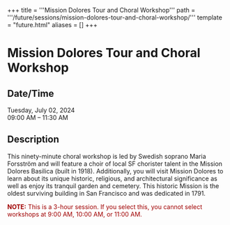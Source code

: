 +++
title = '''Mission Dolores Tour and Choral Workshop'''
path = '''/future/sessions/mission-dolores-tour-and-choral-workshop/'''
template = "future.html"
aliases = []
+++

<h1>Mission Dolores Tour and Choral Workshop</h1>

<h2>Date/Time</h2>
<p>Tuesday, July 02, 2024<br>
09:00 AM – 11:30 AM</p>
<h2>Description</h2>

<div class="ag87-crtemvc-hsbk"><div class="css-vsf5of"><p class="carina-rte-public-DraftStyleDefault-block">This ninety-minute choral workshop is led by Swedish soprano Maria Forsström and will feature a choir of local SF chorister talent in the Mission Dolores Basilica (built in 1918). Additionally, you will visit Mission Dolores to learn about its unique historic, religious, and architectural significance as well as enjoy its tranquil garden and cemetery. This historic Mission is the oldest surviving building in San Francisco and was dedicated in 1791.</p><p class="carina-rte-public-DraftStyleDefault-block"><span style="color: rgb(160,0,0);"><span style="font-weight: bold;">NOTE:</span> This is a 3-hour session. If you select this, you cannot select workshops at 9:00 AM, 10:00 AM, or 11:00 AM.</span></p></div></div>


